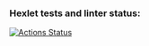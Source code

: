 ### Hexlet tests and linter status:
[![Actions Status](https://github.com/lu-lullaby/qa-engineer-project-84/actions/workflows/hexlet-check.yml/badge.svg)](https://github.com/lu-lullaby/qa-engineer-project-84/actions)